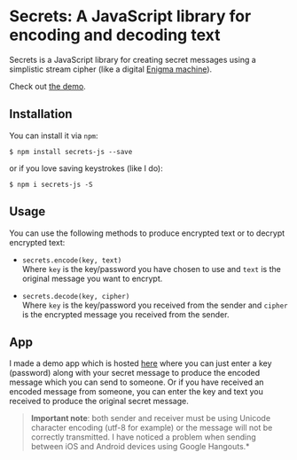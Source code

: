 # Secrets: A JavaScript library for encoding and decoding text

Secrets is a JavaScript library for creating secret messages using a simplistic stream cipher (like a digital [Enigma machine](https://en.wikipedia.org/wiki/Enigma_machine)).

Check out [the demo](https://jsejcksn.github.io/secrets).

## Installation

You can install it via `npm`:

`$ npm install secrets-js --save`

or if you love saving keystrokes (like I do):

`$ npm i secrets-js -S`

## Usage

You can use the following methods to produce encrypted text or to decrypt encrypted text:

  - `secrets.encode(key, text)`  
  Where `key` is the key/password you have chosen to use and `text` is the original message you want to encrypt.

  - `secrets.decode(key, cipher)`  
  Where `key` is the key/password you received from the sender and `cipher` is the encrypted message you received from the sender.

## App

I made a demo app which is hosted  [here](https://jsejcksn.github.io/secrets) where you can just enter a key (password) along with your secret message to produce the encoded message which you can send to someone. Or if you have received an encoded message from someone, you can enter the key and text you received to produce the original secret message.

> **Important note**: both sender and receiver must be using Unicode character encoding (utf-8 for example) or the message will not be correctly transmitted. I have noticed a problem when sending between iOS and Android devices using Google Hangouts.*

